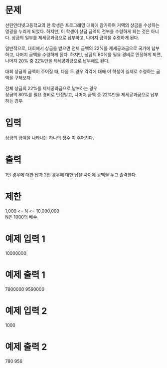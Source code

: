 # 문제
선린인터넷고등학교의 한 학생은 프로그래밍 대회에 참가하여 거액의 상금을 수상하는 영광을 누리게 되었다. 하지만, 이 학생이 상금 금액의 전부를 수령하게 되는 것은 아니다. 상금의 일부를 제세공과금으로 납부하고, 나머지 금액을 수령하게 된다.

일반적으로, 대회에서 상금을 받으면 전체 금액의 22%를 제세공과금으로 국가에 납부하고, 나머지 금액을 수령하게 된다. 하지만, 상금의 80%를 필요 경비로 인정하게 되면, 나머지 20% 중 22%만을 제세공과금으로 납부해도 된다.

대회 상금의 금액이 주어질 때, 다음 두 경우 각각에 대해 이 학생이 실제로 수령하는 금액을 구해보자.

전체 상금의 22%를 제세공과금으로 납부하는 경우  
상금의 80%를 필요 경비로 인정받고, 나머지 금액 중 22%만을 제세공과금으로 납부하는 경우  
# 입력
상금의 금액을 나타내는 하나의 정수 이 주어진다.

# 출력
1번 경우에 대한 답과 2번 경우에 대한 답을 사이에 공백을 두고 출력한다.

# 제한
1,000 <= N <= 10,000,000  
N은 1000의 배수
# 예제 입력 1 
10000000
# 예제 출력 1 
7800000 9560000
# 예제 입력 2 
1000
# 예제 출력 2 
780 956
